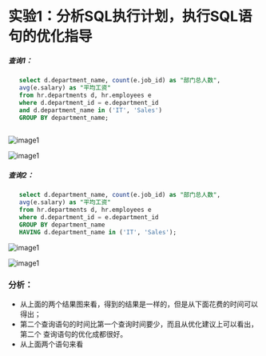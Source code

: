 # 实验1：分析SQL执行计划，执行SQL语句的优化指导 

#####  查询1：
 ``` sql  
    select d.department_name, count(e.job_id) as "部门总人数",
    avg(e.salary) as "平均工资"
    from hr.departments d, hr.employees e
    where d.department_id = e.department_id
    and d.department_name in ('IT', 'Sales')
    GROUP BY department_name; 
    
 ```  
  ![image1](https://github.com/timexin/Oracle/tree/master/test1/1.png)  
  
  ![image1](https://github.com/timexin/Oracle/tree/master/test1/3.png) 
#####  查询2：   
 ``` sql   
    select d.department_name, count(e.job_id) as "部门总人数",
    avg(e.salary) as "平均工资"
    from hr.departments d, hr.employees e
    where d.department_id = e.department_id
    GROUP BY department_name
    HAVING d.department_name in ('IT', 'Sales');
 ```
 ![image1](https://github.com/timexin/Oracle/tree/master/test1/2.png)
 
 ![image1](https://github.com/timexin/Oracle/tree/master/test1/4.png) 
 
 ### 分析：
   - 从上面的两个结果图来看，得到的结果是一样的，但是从下面花费的时间可以得出；
   - 第二个查询语句的时间比第一个查询时间要少，而且从优化建议上可以看出，第二个
   查询语句的优化成都很好。
   - 从上面两个语句来看 
